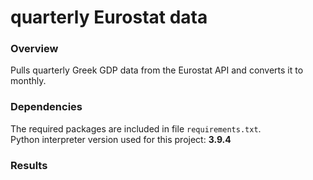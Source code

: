 # quarterly Eurostat data
### Overview
Pulls quarterly Greek GDP data from the Eurostat API and converts it to monthly.

### Dependencies
The required packages are included in file ```requirements.txt```.<br>
Python interpreter version used for this project: **3.9.4**

### Results
